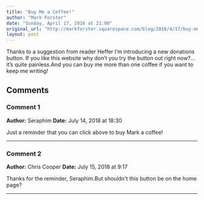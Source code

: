 ```yaml
---
title: "Buy Me a Coffee!"
author: "Mark Forster"
date: "Sunday, April 17, 2016 at 21:00"
original_url: "http://markforster.squarespace.com/blog/2016/4/17/buy-me-a-coffee.html"
layout: post
---
```


Thanks to a suggestion from reader Heffer I’m introducing a new donations button. If you like this website why don’t you try the button out right now?… it’s quite painless.And you can buy me more than one coffee if you want to keep me writing!

## Comments

### Comment 1
**Author:** Seraphim
**Date:** July 14, 2018 at 18:30

Just a reminder that you can click above to buy Mark a coffee!

---

### Comment 2
**Author:** Chris Cooper
**Date:** July 15, 2018 at 9:17

Thanks for the reminder, Seraphim.But shouldn't this button be on the home page?

---
